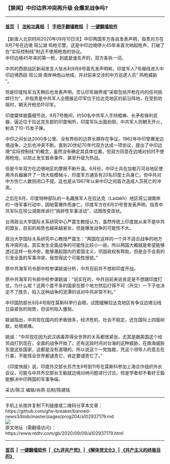 ### 【禁闻】中印边界冲突再升级 会爆发战争吗?
------------------------

#### [首页](https://github.com/gfw-breaker/banned-news3/blob/master/README.md) &nbsp;&nbsp;|&nbsp;&nbsp; [法轮功真相](https://github.com/begood0513/basic/blob/master/README.md)  &nbsp;&nbsp;|&nbsp;&nbsp; [手把手翻墙教程](https://github.com/gfw-breaker/guides/wiki)  &nbsp;&nbsp;|&nbsp;&nbsp; [一键翻墙软件](https://github.com/gfw-breaker/nogfw/blob/master/README.md)  



<div><div class="post_content" itemprop="articleBody">
 <p>
  【新唐人北京时间2020年09月10日讯】中印两国军方各自发表声明，指责对方在9月7号在边境
  <ok href="https://www.ntdtv.com/gb/班公湖.htm">
   班公湖
  </ok>
  鸣枪示警。这是中印边境停火45年来首次响起枪声，打破了在“实际控制线”附近不使用枪炮的协议。
  <br/>
  中印边境45年来的第一枪，到底是谁先开的，双方各执一词。
 </p>
 <p>
  中共的西部战区新闻发言人张水利9月8号首先发声明称，印度军人7号越线进入中印边境西段
  <ok href="https://www.ntdtv.com/gb/班公湖.htm">
   班公湖
  </ok>
  南岸神炮山地域，并对前来交涉的中方巡逻人员“
  <ok href="https://www.ntdtv.com/gb/鸣枪威胁.htm">
   鸣枪威胁
  </ok>
  ”。
 </p>
 <p>
  但是印度陆军当天稍后也发表声明，否认印军越界或“采取包括开枪在内的任何挑衅行为”，并指责是中共军人企图接近印军位于拉达克地区的前沿阵地，在受到劝阻时，朝天开枪恐吓印军。
 </p>
 <p>
  印度媒体披露细节说，9月7号晚间，约50名中共军人手持棍棒、长矛和锋利武器，逼近位于拉达克东部的印度哨所，印度军队出面劝阻，中共军人则朝天开火，射击了10-15发子弹。
 </p>
 <p>
  中印之间长达2000多公里、没有界标的边界长期存在争议。1962年中印曾爆发边境战争，之后也冲突不断。直到20世纪70年代双方达成一项协议，提出了中印边境“实际控制线”的概念，虽然没有确定其具体位置，但双方同意在边境对抗时不使用枪炮，以防止发生致命事件、甚至升级为热战。
 </p>
 <p>
  但是今年双方在边境地区的摩擦不断升温。6月份，中印士兵在加勒万河谷地区使用冷兵器展开了一场大规模械斗，印度军方通告有20名印度士兵身亡。但中共对中方伤亡人数则闭口不提。这也是从1967年以来中印之间首次造成人员死亡的冲突。
 </p>
 <p>
  之后在8月，印度特种部队的一名藏族军人在拉达克（Ladakh）地区班公湖南岸的一场军事行动中，因地雷爆炸而身亡。印度军方在8月31号曾发表声明，指责中共军队在班公湖南岸进行“挑衅性军事活动”，试图改变现状。
 </p>
 <p>
  台湾政治大学国际关系研究中心严震生教授认为，虽然传统上印度就从来不是中共的盟友，目前的局势也越来越紧张，但是爆发战争的可能性不大。
 </p>
 <p>
  政治大学国际关系研究中心教授严震生：“两国在这样的一个并不适合战争的地方有冲突的话，其实发生全面战争的可能性比较小一些。所以两国大概就是希望能够透过这样一些冲突，能够激起国内的爱国主义，巩固政权有帮助。但是会不会真的引发全面的军事冲突，我觉得这个可能性很低。”
 </p>
 <p>
  原中共海军司令部中校参谋姚诚分析，中共目前并不想和印度开战。
 </p>
 <p>
  原中共海军司令部中校参谋姚诚：“说实在的，中共目前来说肯定是不想跟印度打仗。为什么呢？这两个差不多的国家在那个地方然后打得不可（开交）一下子也决定不了胜负，陷入这种战争的泥潭的话对中共非常不利。”
 </p>
 <p>
  中印国防部长9月4号刚在莫斯科举行会晤，试图缓解拉达克地区有争议边境沿线日益紧张的局势，但谈判陷入僵局。
 </p>
 <p>
  姚诚指出，中共现在国内的矛盾很多，经济危机、社会不稳定，还在国际上四面树敌，处境艰难。
 </p>
 <p>
  姚诚：“中共现在因为武汉病毒弄得全世界的关系都很紧张。尤其是跟美国这个经贸战打到现在，全面的战争开始了。还有这段时间对台海的这种威胁，在南海威胁东盟这些国家，这都是没有道理的。所以说这个一党独裁，凭这个领导人的意志在行事，不能怪全世界都谴责它，肯定要谴责它了。”
 </p>
 <p>
  《印度快报》说，印度外交部长苏杰生9号到11号在莫斯科参加上海合作组织外长会议，可能与中共外交部长王毅就边境对峙问题进行讨论。但是学者却不看好王毅能解决中印两国的军事争端。
 </p>
 <p>
  采访/陈汉 编辑/尚燕 后制/陈建铭
 </p>
 <div class="single_ad">
 </div>
</div>
</div>
<hr/>
手机上长按并复制下列链接或二维码分享本文章：<br/>
https://github.com/gfw-breaker/banned-news3/blob/master/pages/prog204/a102937179.md <br/>
<a href='https://github.com/gfw-breaker/banned-news3/blob/master/pages/prog204/a102937179.md'><img src='https://github.com/gfw-breaker/banned-news3/blob/master/pages/prog204/a102937179.md.png'/></a> <br/>
原文地址（需翻墙访问）：https://www.ntdtv.com/gb/2020/09/09/a102937179.html


------------------------
#### [首页](https://github.com/gfw-breaker/banned-news3/blob/master/README.md) &nbsp;|&nbsp; [一键翻墙软件](https://github.com/gfw-breaker/nogfw/blob/master/README.md) &nbsp;| [《九评共产党》](https://github.com/gfw-breaker/9ping.md/blob/master/README.md#九评之一评共产党是什么) | [《解体党文化》](https://github.com/gfw-breaker/jtdwh.md/blob/master/README.md) | [《共产主义的终极目的》](https://github.com/gfw-breaker/gczydzjmd.md/blob/master/README.md)


<img src='http://gfw-breaker.win/banned-news3/pages/prog204/a102937179.md' width='0px' height='0px'/>